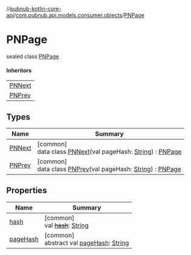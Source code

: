 //[pubnub-kotlin-core-api](../../../index.md)/[com.pubnub.api.models.consumer.objects](../index.md)/[PNPage](index.md)

# PNPage

sealed class [PNPage](index.md)

#### Inheritors

| |
|---|
| [PNNext](-p-n-next/index.md) |
| [PNPrev](-p-n-prev/index.md) |

## Types

| Name | Summary |
|---|---|
| [PNNext](-p-n-next/index.md) | [common]<br>data class [PNNext](-p-n-next/index.md)(val pageHash: [String](https://kotlinlang.org/api/latest/jvm/stdlib/kotlin/-string/index.html)) : [PNPage](index.md) |
| [PNPrev](-p-n-prev/index.md) | [common]<br>data class [PNPrev](-p-n-prev/index.md)(val pageHash: [String](https://kotlinlang.org/api/latest/jvm/stdlib/kotlin/-string/index.html)) : [PNPage](index.md) |

## Properties

| Name | Summary |
|---|---|
| [hash](hash.md) | [common]<br>val [~~hash~~](hash.md): [String](https://kotlinlang.org/api/latest/jvm/stdlib/kotlin/-string/index.html) |
| [pageHash](page-hash.md) | [common]<br>abstract val [pageHash](page-hash.md): [String](https://kotlinlang.org/api/latest/jvm/stdlib/kotlin/-string/index.html) |
